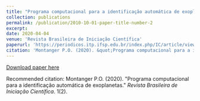 ```yaml
---
title: "Programa computacional para a identificação automática de exoplanetas"
collection: publications
permalink: /publication/2010-10-01-paper-title-number-2
excerpt: 
date: 2020-04-04
venue: 'Revista Brasileira de Iniciação Científica'
paperurl: 'https://periodicos.itp.ifsp.edu.br/index.php/IC/article/view/1736'
citation: 'Montanger P.O. (2020). &quot;Programa computacional para a identificação automática de exoplanetas.&quot; <i>Revista Brasileira de Iniciação Científica</i>. 1(2).'
---
```


[Download paper here](http://montangerp.github.io/paper2.pdf)

Recommended citation: Montanger P.O. (2020). "Programa computacional para a identificação automática de exoplanetas." <i>Revista Brasileira de Iniciação Científica</i>. 1(2).
